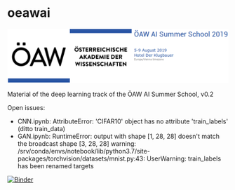 # oeawai

![OeAW AI Summer School](header_summerschool.png)

Material of the deep learning track of the ÖAW AI Summer School, v0.2

Open issues:
 * CNN.ipynb: AttributeError: 'CIFAR10' object has no attribute 'train_labels' (ditto train_data)
 * GAN.ipynb: RuntimeError: output with shape [1, 28, 28] doesn't match the broadcast shape [3, 28, 28]
   warning: /srv/conda/envs/notebook/lib/python3.7/site-packages/torchvision/datasets/mnist.py:43: UserWarning: train_labels has been renamed targets

[![Binder](https://mybinder.org/badge_logo.svg)](https://mybinder.org/v2/gh/WolfgangWaltenberger/oeawai/master)
